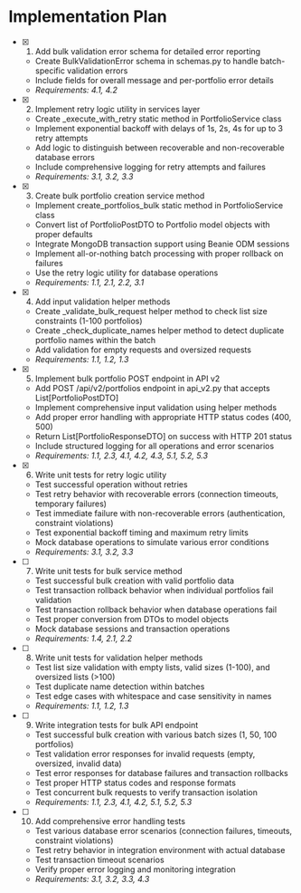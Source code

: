# Implementation Plan

- [x] 1. Add bulk validation error schema for detailed error reporting
  - Create BulkValidationError schema in schemas.py to handle batch-specific validation errors
  - Include fields for overall message and per-portfolio error details
  - _Requirements: 4.1, 4.2_

- [x] 2. Implement retry logic utility in services layer
  - Create _execute_with_retry static method in PortfolioService class
  - Implement exponential backoff with delays of 1s, 2s, 4s for up to 3 retry attempts
  - Add logic to distinguish between recoverable and non-recoverable database errors
  - Include comprehensive logging for retry attempts and failures
  - _Requirements: 3.1, 3.2, 3.3_

- [x] 3. Create bulk portfolio creation service method
  - Implement create_portfolios_bulk static method in PortfolioService class
  - Convert list of PortfolioPostDTO to Portfolio model objects with proper defaults
  - Integrate MongoDB transaction support using Beanie ODM sessions
  - Implement all-or-nothing batch processing with proper rollback on failures
  - Use the retry logic utility for database operations
  - _Requirements: 1.1, 2.1, 2.2, 3.1_

- [x] 4. Add input validation helper methods
  - Create _validate_bulk_request helper method to check list size constraints (1-100 portfolios)
  - Create _check_duplicate_names helper method to detect duplicate portfolio names within the batch
  - Add validation for empty requests and oversized requests
  - _Requirements: 1.1, 1.2, 1.3_

- [x] 5. Implement bulk portfolio POST endpoint in API v2
  - Add POST /api/v2/portfolios endpoint in api_v2.py that accepts List[PortfolioPostDTO]
  - Implement comprehensive input validation using helper methods
  - Add proper error handling with appropriate HTTP status codes (400, 500)
  - Return List[PortfolioResponseDTO] on success with HTTP 201 status
  - Include structured logging for all operations and error scenarios
  - _Requirements: 1.1, 2.3, 4.1, 4.2, 4.3, 5.1, 5.2, 5.3_

- [x] 6. Write unit tests for retry logic utility
  - Test successful operation without retries
  - Test retry behavior with recoverable errors (connection timeouts, temporary failures)
  - Test immediate failure with non-recoverable errors (authentication, constraint violations)
  - Test exponential backoff timing and maximum retry limits
  - Mock database operations to simulate various error conditions
  - _Requirements: 3.1, 3.2, 3.3_

- [ ] 7. Write unit tests for bulk service method
  - Test successful bulk creation with valid portfolio data
  - Test transaction rollback behavior when individual portfolios fail validation
  - Test transaction rollback behavior when database operations fail
  - Test proper conversion from DTOs to model objects
  - Mock database sessions and transaction operations
  - _Requirements: 1.4, 2.1, 2.2_

- [ ] 8. Write unit tests for validation helper methods
  - Test list size validation with empty lists, valid sizes (1-100), and oversized lists (>100)
  - Test duplicate name detection within batches
  - Test edge cases with whitespace and case sensitivity in names
  - _Requirements: 1.1, 1.2, 1.3_

- [ ] 9. Write integration tests for bulk API endpoint
  - Test successful bulk creation with various batch sizes (1, 50, 100 portfolios)
  - Test validation error responses for invalid requests (empty, oversized, invalid data)
  - Test error responses for database failures and transaction rollbacks
  - Test proper HTTP status codes and response formats
  - Test concurrent bulk requests to verify transaction isolation
  - _Requirements: 1.1, 2.3, 4.1, 4.2, 5.1, 5.2, 5.3_

- [ ] 10. Add comprehensive error handling tests
  - Test various database error scenarios (connection failures, timeouts, constraint violations)
  - Test retry behavior in integration environment with actual database
  - Test transaction timeout scenarios
  - Verify proper error logging and monitoring integration
  - _Requirements: 3.1, 3.2, 3.3, 4.3_